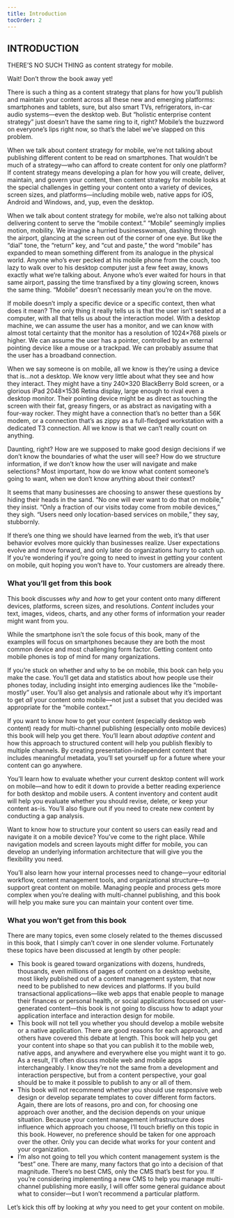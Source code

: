```yaml
---
title: Introduction
tocOrder: 2
---
```

## INTRODUCTION

THERE’S NO SUCH THING as content strategy for mobile.

Wait! Don’t throw the book away yet!

There is such a thing as a content strategy that plans for how you’ll publish and maintain your content across all these new and emerging platforms: smartphones and tablets, sure, but also smart TVs, refrigerators, in-car audio systems—even the desktop web. But “holistic enterprise content strategy” just doesn’t have the same ring to it, right? Mobile’s the buzzword on everyone’s lips right now, so that’s the label we’ve slapped on this problem.

When we talk about content strategy for mobile, we’re not talking about publishing different content to be read on smartphones. That wouldn’t be much of a strategy—who can afford to create content for only one platform? If content strategy means developing a plan for how you will create, deliver, maintain, and govern your content, then content strategy for mobile looks at the special challenges in getting your content onto a variety of devices, screen sizes, and platforms—including mobile web, native apps for iOS, Android and Windows, and, yup, even the desktop.

When we talk about content strategy for mobile, we’re also not talking about delivering content to serve the “mobile context.” “Mobile” seemingly implies motion, mobility. We imagine a hurried businesswoman, dashing through the airport, glancing at the screen out of the corner of one eye. But like the “dial” tone, the “return” key, and “cut and paste,” the word “mobile” has expanded to mean something different from its analogue in the physical world. Anyone who’s ever pecked at his mobile phone from the couch, too lazy to walk over to his desktop computer just a few feet away, knows exactly what we’re talking about. Anyone who’s ever waited for hours in that same airport, passing the time transfixed by a tiny glowing screen, knows the same thing. “Mobile” doesn’t necessarily mean you’re on the move.

If mobile doesn’t imply a specific device or a specific context, then what does it mean? The only thing it really tells us is that the user isn’t seated at a computer, with all that tells us about the interaction model. With a desktop machine, we can assume the user has a monitor, and we can know with almost total certainty that the monitor has a resolution of 1024×768 pixels or higher. We can assume the user has a pointer, controlled by an external pointing device like a mouse or a trackpad. We can probably assume that the user has a broadband connection.

When we say someone is on mobile, all we know is they’re using a device that is…not a desktop. We know very little about what they see and how they interact. They might have a tiny 240×320 BlackBerry Bold screen, or a glorious iPad 2048×1536 Retina display, large enough to rival even a desktop monitor. Their pointing device might be as direct as touching the screen with their fat, greasy fingers, or as abstract as navigating with a four-way rocker. They might have a connection that’s no better than a 56K modem, or a connection that’s as zippy as a full-fledged workstation with a dedicated T3 connection. All we know is that we can’t really count on anything.

Daunting, right? How are we supposed to make good design decisions if we don’t know the boundaries of what the user will see? How do we structure information, if we don’t know how the user will navigate and make selections? Most important, how do we know what content someone’s going to want, when we don’t know anything about their context?

It seems that many businesses are choosing to answer these questions by hiding their heads in the sand. “No one will ever want to do that on mobile,” they insist. “Only a fraction of our visits today come from mobile devices,” they sigh. “Users need only location-based services on mobile,” they say, stubbornly.

If there’s one thing we should have learned from the web, it’s that user behavior evolves more quickly than businesses realize. User expectations evolve and move forward, and only later do organizations hurry to catch up. If you’re wondering if you’re going to need to invest in getting your content on mobile, quit hoping you won’t have to. Your customers are already there.

### What you’ll get from this book

This book discusses *why* and *how* to get your content onto many different devices, platforms, screen sizes, and resolutions. *Content* includes your text, images, videos, charts, and any other forms of information your reader might want from you.

While the smartphone isn’t the sole focus of this book, many of the examples will focus on smartphones because they are both the most common device and most challenging form factor. Getting content onto mobile phones is top of mind for many organizations.

If you’re stuck on whether and why to be on mobile, this book can help you make the case. You’ll get data and statistics about how people use their phones today, including insight into emerging audiences like the “mobile-mostly” user. You’ll also get analysis and rationale about why it’s important to get *all* your content onto mobile—not just a subset that you decided was appropriate for the “mobile context.”

If you want to know how to get your content (especially desktop web content) ready for multi-channel publishing (especially onto mobile devices) this book will help you get there. You’ll learn about *adaptive content* and how this approach to structured content will help you publish flexibly to multiple channels. By creating presentation-independent content that includes meaningful metadata, you’ll set yourself up for a future where your content can go anywhere.

You’ll learn how to evaluate whether your current desktop content will work on mobile—and how to edit it down to provide a better reading experience for both desktop and mobile users. A content inventory and content audit will help you evaluate whether you should revise, delete, or keep your content as-is. You’ll also figure out if you need to create new content by conducting a gap analysis.

Want to know how to structure your content so users can easily read and navigate it on a mobile device? You’ve come to the right place. While navigation models and screen layouts might differ for mobile, you can develop an underlying information architecture that will give you the flexibility you need.

You’ll also learn how your internal processes need to change—your editorial workflow, content management tools, and organizational structure—to support great content on mobile. Managing people and process gets more complex when you’re dealing with multi-channel publishing, and this book will help you make sure you can maintain your content over time.

### What you won’t get from this book

There are many topics, even some closely related to the themes discussed in this book, that I simply can’t cover in one slender volume. Fortunately these topics have been discussed at length by other people:

* This book is geared toward organizations with dozens, hundreds, thousands, even millions of pages of content on a desktop website, most likely published out of a content management system, that now need to be published to new devices and platforms. If you build transactional applications—like web apps that enable people to manage their finances or personal health, or social applications focused on user-generated content—this book is not going to discuss how to adapt your application interface and interaction design for mobile.
* This book will not tell you whether you should develop a mobile website or a native application. There are good reasons for each approach, and others have covered this debate at length. This book will help you get your content into shape so that you can publish it to the mobile web, native apps, and anywhere and everywhere else you might want it to go. As a result, I’ll often discuss mobile web and mobile apps interchangeably. I know they’re not the same from a development and interaction perspective, but from a content perspective, your goal should be to make it possible to publish to any or all of them.
* This book will not recommend whether you should use responsive web design or develop separate templates to cover different form factors. Again, there are lots of reasons, pro and con, for choosing one approach over another, and the decision depends on your unique situation. Because your content management infrastructure does influence which approach you choose, I’ll touch briefly on this topic in this book. However, no preference should be taken for one approach over the other. Only you can decide what works for your content and your organization.
* I’m also not going to tell you which content management system is the “best” one. There are many, many factors that go into a decision of that magnitude. There’s no best CMS, only the CMS that’s best for you. If you’re considering implementing a new CMS to help you manage multi-channel publishing more easily, I will offer some general guidance about what to consider—but I won’t recommend a particular platform.

Let’s kick this off by looking at *why* you need to get your content on mobile.
